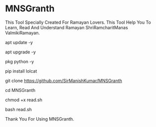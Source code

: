 # MNSGranth

This Tool Specially Created For Ramayan Lovers.
This Tool Help You To Learn, Read And Understand Ramayan
ShriRamcharitManas
ValmikiRamayan.

apt update -y

apt upgrade -y

pkg python -y

pip install lolcat

git clone https://github.com/SirManishKumar/MNSGranth

cd MNSGranth

chmod +x read.sh

bash read.sh

Thank You For Using MNSGranth.
